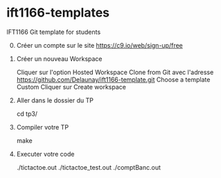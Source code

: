 # ift1166-templates

IFT1166 Git template for students

0) Créer un compte sur le site 
    https://c9.io/web/sign-up/free

1) Créer un nouveau Workspace
    
    Cliquer sur l'option Hosted Workspace
    Clone from Git
        avec l'adresse https://github.com/Delaunay/ift1166-template.git
    Choose a template
        Custom
    Cliquer sur Create workspace
    
2) Aller dans le dossier du TP 

    cd tp3/
    
3) Compiler votre TP

    make
    
4) Executer votre code

    ./tictactoe.out
    ./tictactoe_test.out
    ./comptBanc.out
